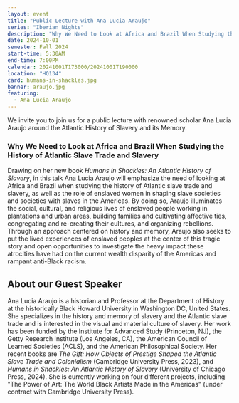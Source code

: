 ```yaml
---
layout: event
title: "Public Lecture with Ana Lucia Araujo"
series: "Iberian Nights"
description: "Why We Need to Look at Africa and Brazil When Studying the History of Atlantic Slave Trade and Slavery."
date: 2024-10-01
semester: Fall 2024
start-time: 5:30AM
end-time: 7:00PM
calendar: 20241001T173000/20241001T190000
location: "HQ134"
card: humans-in-shackles.jpg
banner: araujo.jpg
featuring:
  - Ana Lucia Araujo
---
```


We invite you to join us for a public lecture with renowned scholar Ana Lucia Araujo around the Atlantic History of Slavery and its Memory.

### Why We Need to Look at Africa and Brazil When Studying the History of Atlantic Slave Trade and Slavery

Drawing on her new book _Humans in Shackles: An Atlantic History of Slavery_, in this talk Ana Lucia Araujo will emphasize the need of looking at Africa and Brazil when studying the history of Atlantic slave trade and slavery, as well as the role of enslaved women in shaping slave societies and societies with slaves in the Americas. By doing so, Araujo illuminates the social, cultural, and religious lives of enslaved people working in plantations and urban areas, building families and cultivating affective ties, congregating and re-creating their cultures, and organizing rebellions. Through an approach centered on history and memory, Araujo also seeks to put the lived experiences of enslaved peoples at the center of this tragic story and open opportunities to investigate the heavy impact these atrocities have had on the current wealth disparity of the Americas and rampant anti-Black racism.

## About our Guest Speaker

Ana Lucia Araujo is a historian and Professor at the Department of History at the historically Black Howard University in Washington DC, United States. She specializes in the history and memory of slavery and the Atlantic slave trade and is interested in the visual and material culture of slavery. Her work has been funded by the Institute for Advanced Study (Princeton, NJ), the Getty Research Institute (Los Angeles, CA), the American Council of Learned Societies (ACLS), and the American Philosophical Society. Her recent books are _The Gift: How Objects of Prestige Shaped the Atlantic Slave Trade and Colonialism_ (Cambridge University Press, 2023), and _Humans in Shackles: An Atlantic History of Slavery_ (University of Chicago Press, 2024). She is currently working on four different projects, including "The Power of Art: The World Black Artists Made in the Americas" (under contract with Cambridge University Press).
